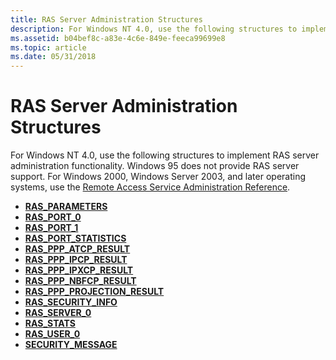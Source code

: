 ```yaml
---
title: RAS Server Administration Structures
description: For Windows NT 4.0, use the following structures to implement RAS server administration functionality.
ms.assetid: b04bef8c-a83e-4c6e-849e-feeca99699e8
ms.topic: article
ms.date: 05/31/2018
---
```


# RAS Server Administration Structures

For Windows NT 4.0, use the following structures to implement RAS server administration functionality. Windows 95 does not provide RAS server support. For Windows 2000, Windows Server 2003, and later operating systems, use the [Remote Access Service Administration Reference](remote-access-service-administration-reference.md).

-   [**RAS\_PARAMETERS**](ras-parameters-str.md)
-   [**RAS\_PORT\_0**](ras-port-0-str.md)
-   [**RAS\_PORT\_1**](ras-port-1-str.md)
-   [**RAS\_PORT\_STATISTICS**](ras-port-statistics-str.md)
-   [**RAS\_PPP\_ATCP\_RESULT**](ras-ppp-atcp-result-str.md)
-   [**RAS\_PPP\_IPCP\_RESULT**](ras-ppp-ipcp-result-str.md)
-   [**RAS\_PPP\_IPXCP\_RESULT**](ras-ppp-ipxcp-result-str.md)
-   [**RAS\_PPP\_NBFCP\_RESULT**](ras-ppp-nbfcp-result-str.md)
-   [**RAS\_PPP\_PROJECTION\_RESULT**](ras-ppp-projection-result-str.md)
-   [**RAS\_SECURITY\_INFO**](/windows/desktop/api/Rasshost/ns-rasshost-ras_security_info)
-   [**RAS\_SERVER\_0**](ras-server-0-str.md)
-   [**RAS\_STATS**](/windows/desktop/api/Ras/ns-ras-ras_stats)
-   [**RAS\_USER\_0**](ras-user-0-str.md)
-   [**SECURITY\_MESSAGE**](/windows/desktop/api/Rasshost/ns-rasshost-security_message)

 

 




